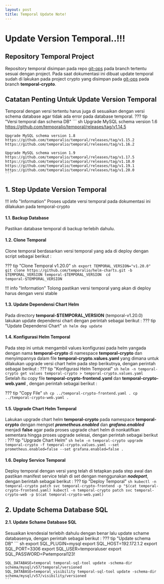 ```yaml
---
layout: post
title: Temporal Update Note!
---
```


# <b>Update Version Temporal..!!!</b>

## <b>Repository Temporal Project</b>
Repository temporal disimpan pada repo [git-ops](https://bitbucket.org/loyaltoid/gitops-k8s/src/master/) pada branch tertentu sesuai dengan project.
Pada saat dokumentasi ini dibuat update temporal sudah di lakukan pada project crypto yang disimpan pada [git-ops](https://bitbucket.org/loyaltoid/gitops-k8s/src/temporal-crypto/) pada branch **temporal-crypto**.

## <b>Catatan Penting Untuk Update Version Temporal</b>
Temporal dengan versi tertentu harus juga di sesuaikan dengan versi schema database agar tidak ada error pada database temporal.
??? tip "Versi temporal dan schema DB"
    ``` sh
    Upgrade MySQL schema version 1.6
    https://github.com/temporalio/temporal/releases/tag/v1.14.5  

    Upgrade MySQL schema version 1.8 
    https://github.com/temporalio/temporal/releases/tag/v1.15.2  
    https://github.com/temporalio/temporal/releases/tag/v1.16.2  

    Upgrade MySQL schema version 1.9
    https://github.com/temporalio/temporal/releases/tag/v1.17.5  
    https://github.com/temporalio/temporal/releases/tag/v1.18.0 
    https://github.com/temporalio/temporal/releases/tag/v1.19.1   
    https://github.com/temporalio/temporal/releases/tag/v1.20.0
    ```

## <b>1. Step Update Version Temporal</b>

!!! info "Information"
    Proses update versi temporal pada dokumentasi ini dilakukan pada temporal-crypto

#### 1.1. Backup Database
Pastikan database temporal di backup terlebih dahulu.

#### 1.2. Clone Temporal 
Clone temporal berdasarkan versi temporal yang ada di deploy dengan script sebagai berikut :

??? tip "Clone Temporal v1.20.0"
    ``` sh
    export TEMPORAL_VERSION="v1.20.0"
    git clone https://github.com/temporalio/helm-charts.git -b $TEMPORAL_VERSION temporal-$TEMPORAL_VERSION 
    cd temporal-$TEMPORAL_VERSION
    ```

!!! info "Information"
    Tolong pastikan versi temporal yang akan di deploy harus dengan versi stable

#### 1.3. Update Dependensi Chart Helm
Pada directory **temporal-$TEMPORAL_VERSION** (temporal-v1.20.0) lakukan update dependensi chart dengan perintah sebagai berikut :
??? tip "Update Dependensi Chart"
    ``` sh
    helm dep update 
    ```

#### 1.4. Konfigurasi Helm Temporal
Pada step ini untuk mengambil values konfigurasi pada helm yangada dengan nama **temporal-crypto** di namespace **temporal-crypto** dan menyimpannya dalam file **temporal-crypto.values.yaml** yang dimana untuk dilakukan upgrade versi chart helm pada step berikutnya, dengan perintah sebagai berikut : 
??? tip "Konfigurasi Helm Temporal"
    ``` sh
    helm -n temporal-crypto get values temporal-crypto > temporal-crypto.values.yaml
    ```
Setelah itu copy file **temporal-crypto-frontend.yaml** dan **temporal-crypto-web.yaml** , dengan perintah sebagai berikut :

??? tip "Copy File"
    ``` sh
    cp ../temporal-crypto-frontend.yaml .
    cp ../temporal-crypto-web.yaml .
    ```

#### 1.5. Upgrade Chart Helm Temporal
Lakukan upgrade chart helm **temporal-crypto** pada namespace **temporal-crypto** dengan mengset ***prometheus.enabled*** dan ***grafana.enabled*** menjadi **false** agar pada proses upgrade chart helm di nonkatifkan sementara hingga proses upgrade selesai, dengan perintah sebagai berikut : 
??? tip "Upgrade Chart Helm"
    ``` sh
    helm -n temporal-crypto upgrade temporal-crypto -f temporal-crypto.values.yaml --set prometheus.enabled=false --set grafana.enabled=false .
    ```

#### 1.6. Deploy Service Temporal
Deploy temporal dengan versi yang telah di tetapkan pada step awal dan pastikan manifest service telah di set dengan menggunakan ***nodeport***, dengan berintah sebagai berikut : 
??? tip "Deploy Temporal"
    ``` sh
    kubectl -n temporal-crypto patch svc temporal-crypto-frontend -p "$(cat temporal-crypto-frontend.yaml)
    kubectl -n temporal-crypto patch svc temporal-crypto-web -p $(cat temporal-crypto-web.yaml)
    ```

## <b>2. Update Schema Database SQL</b>
#### 2.1. Update Schame Database SQL
Sesuaikan krendesial terlebih dahulu dengan benar lalu update schame databasenya, dengan perintah sebagai berikut :
??? tip "Update schema DB"
    ``` sh
    export SQL_PLUGIN=mysql
    export SQL_HOST=192.172.1.2
    export SQL_PORT=3306
    export SQL_USER=temporaluser
    export SQL_PASSWORD=Pwtemporal123!

    SQL_DATABASE=temporal temporal-sql-tool update -schema-dir schema/mysql/v57/temporal/versioned
    SQL_DATABASE=temporal_visibility temporal-sql-tool update -schema-dir schema/mysql/v57/visibility/versioned
    ```